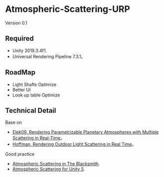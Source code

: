 # Atmospheric-Scattering-URP
Version 0.1

## Required 
* Unity 2019.3.4f1.
* Universal Rendering Pipeline 7.3.1。

## RoadMap
* Light Shafts Optimize
* Better UI
* Look up table Optimize

## Technical Detail
Base on 
* [Elek09, Rendering Parametrizable Planetary Atmospheres with Multiple Scattering in Real-Time](http://www.cescg.org/CESCG-2009/papers/PragueCUNI-Elek-Oskar09.pdf)。
* [Hoffman, Rendering Outdoor Light Scattering in Real Time](http://citeseerx.ist.psu.edu/viewdoc/download?doi=10.1.1.192.1514&rep=rep1&type=pdf )。

Good practice
* [Atmospheric Scattering in The Blacksmith](https://blogs.unity3d.com/cn/2015/05/28/atmospheric-scattering-in-the-blacksmith).
* [Atmospheric Scattering for Unity 5](https://github.com/SlightlyMad/AtmosphericScattering ).

